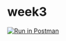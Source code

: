 # week3
[![Run in Postman](https://run.pstmn.io/button.svg)](https://app.getpostman.com/run-collection/5dd48b02e331d5474229#?env%5BHW1%5D=W10=)
